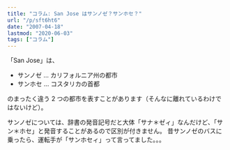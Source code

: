 ```yaml
---
title: "コラム: San Jose はサンノゼ？サンホセ？"
url: "/p/sft6ht6"
date: "2007-04-18"
lastmod: "2020-06-03"
tags: ["コラム"]
---
```


「San Jose」は、

- サンノゼ ... カリフォルニア州の都市
- サンホセ ... コスタリカの首都

のまったく違う 2 つの都市を表すことがあります（そんなに離れているわけではないけど）。

サンノゼについては、辞書の発音記号だと大体「サナ＊ゼィ」なんだけど、「サン＊ホセ」と発音することがあるので区別が付きません。
昔サンノゼのバスに乗ったら、運転手が「サンホセィ」って言ってました。。。


